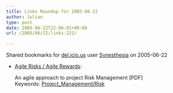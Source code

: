 ```yaml
---
title: Links Roundup for 2005-06-22
author: Julian
type: post
date: 2005-06-22T22:00:01+00:00
url: /2005/06/22/links-222/

---
```

Shared bookmarks for [del.icio.us][1] user  [Synesthesia][2] on 2005-06-22

  * [Agile Risks / Agile Rewards][3]:
  
    An agile approach to project Risk Management [PDF]   
    Keywords: [Project_Management/Risk][4]

 [1]: https://del.icio.us/
 [2]: https://del.icio.us/synesthesia
 [3]: https://www.newproductdynamics.com/Publications/SoftwareDevel0405.pdf "https://www.newproductdynamics.com/Publications/SoftwareDevel0405.pdf"
 [4]: https://del.icio.us/synesthesia/Project_Management/Risk